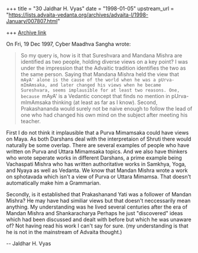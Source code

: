 +++
title = "30 Jaldhar H. Vyas"
date = "1998-01-05"
upstream_url = "https://lists.advaita-vedanta.org/archives/advaita-l/1998-January/007807.html"

+++
[Archive link](https://lists.advaita-vedanta.org/archives/advaita-l/1998-January/007807.html)

On Fri, 19 Dec 1997, Cyber Maadhva Sangha wrote:

> So my query is, how is it that
> Sureshvara and Mandana Mishra are identified as two people, holding
> diverse views on a key point?  I was under the impression that the
> Advaitic tradition identifies the two as the same person.  Saying that
> Mandana Mishra held the view that `mAyA' alone is the cause of the
> world when he was a pUrva-mImAmsaka, and later changed his views when
> he became Sureshvara, seems implausible for at least two reasons.
> One, because `mAyA' is a Vedantic concept that finds no mention in
> pUrva-mImAmsaka thinking (at least as far as I know).  Second,
> Prakashananda would surely not be naive enough to follow the lead of
> one who had changed his own mind on the subject after meeting his
> teacher.
>

First I do not think it implausible that a Purva Mimamsaka could have
views on Maya.  As both Darshans deal with the interpretaion of Shruti
there would naturally be some overlap. There are several examples of
people who have written on Purva and Uttara Mimamsaka topics.  And we also
have thinkers who wrote seperate works in different Darshans, a prime
example being Vachaspati Mishra who has written authoritative works in
Samkhya, Yoga, and Nyaya as well as Vedanta.  We know that Mandan Mishra
wrote a work on sphotavada which isn't a view of Purva or Uttara Mimamsa.
That doesn't automatically make him a Grammarian.

Secondly, is it established that Prakashanand Yati was a follower of
Mandan Mishra?  He may have had similiar views but that doesn't
neccessarily mean anything.  My understanding was he lived
several centuries after the era of Mandan Mishra and Shankaracharya
Perhaps he just "discovered" ideas which had been discussed and dealt with
before but which he was unaware of? Not having read his work I can't say
for sure.  (my understanding is that he is not in the mainstream of
Advaita thought.)

--
Jaldhar H. Vyas <jaldhar at braincells.com>

